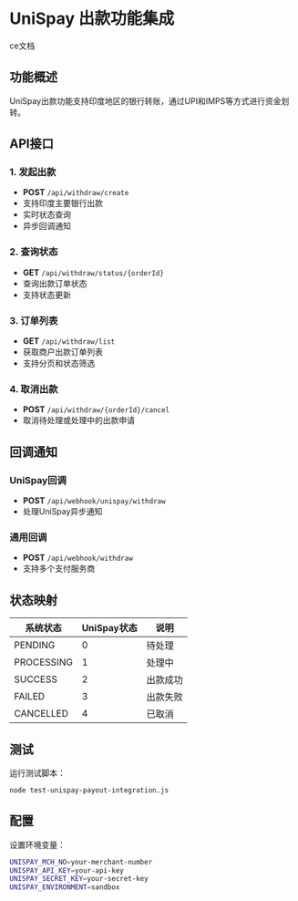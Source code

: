# UniSpay 出款功能集成
ce文档
## 功能概述

UniSpay出款功能支持印度地区的银行转账，通过UPI和IMPS等方式进行资金划转。

## API接口

### 1. 发起出款
- **POST** `/api/withdraw/create`
- 支持印度主要银行出款
- 实时状态查询
- 异步回调通知

### 2. 查询状态
- **GET** `/api/withdraw/status/{orderId}`
- 查询出款订单状态
- 支持状态更新

### 3. 订单列表
- **GET** `/api/withdraw/list`
- 获取商户出款订单列表
- 支持分页和状态筛选

### 4. 取消出款
- **POST** `/api/withdraw/{orderId}/cancel`
- 取消待处理或处理中的出款申请

## 回调通知

### UniSpay回调
- **POST** `/api/webhook/unispay/withdraw`
- 处理UniSpay异步通知

### 通用回调
- **POST** `/api/webhook/withdraw`
- 支持多个支付服务商

## 状态映射

| 系统状态 | UniSpay状态 | 说明 |
|----------|-------------|------|
| PENDING | 0 | 待处理 |
| PROCESSING | 1 | 处理中 |
| SUCCESS | 2 | 出款成功 |
| FAILED | 3 | 出款失败 |
| CANCELLED | 4 | 已取消 |

## 测试

运行测试脚本：
```bash
node test-unispay-payout-integration.js
```

## 配置

设置环境变量：
```bash
UNISPAY_MCH_NO=your-merchant-number
UNISPAY_API_KEY=your-api-key
UNISPAY_SECRET_KEY=your-secret-key
UNISPAY_ENVIRONMENT=sandbox
```
